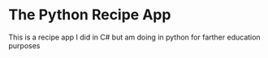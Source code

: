 # The Python Recipe App
This is a recipe app I did in C# but am doing in python for farther education purposes